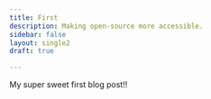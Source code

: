 ```yaml
---
title: First
description: Making open-source more accessible.
sidebar: false
layout: single2
draft: true

---
```


My super sweet first blog post!!
